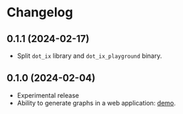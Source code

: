 # Changelog

## 0.1.1 (2024-02-17)

* Split `dot_ix` library and `dot_ix_playground` binary.


## 0.1.0 (2024-02-04)

* Experimental release
* Ability to generate graphs in a web application: [demo](https://azriel.im/dot_ix/).

